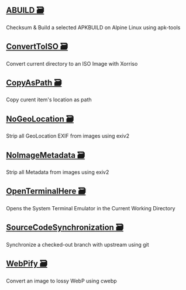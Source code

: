 ## [ABUILD 🗃](https://github.com/Saijin-Naib/Thunar-Custom-Actions/blob/trunk/.config/Thunar/ABUILD/uca.xml)
Checksum & Build a selected APKBUILD on Alpine Linux using apk-tools
## [ConvertToISO 🗃](https://github.com/Saijin-Naib/Thunar-Custom-Actions/blob/trunk/.config/Thunar/ConvertToISO/uca.xml)
Convert current directory to an ISO Image with Xorriso 
## [CopyAsPath 🗃](https://github.com/Saijin-Naib/Thunar-Custom-Actions/blob/trunk/.config/Thunar/CopyAsPath/uca.xml)
Copy curent item's location as path
## [NoGeoLocation 🗃](https://github.com/Saijin-Naib/Thunar-Custom-Actions/blob/trunk/.config/Thunar/NoGeoLocation/uca.xml)
Strip all GeoLocation EXIF from images using exiv2
## [NoImageMetadata 🗃](https://github.com/Saijin-Naib/Thunar-Custom-Actions/blob/trunk/.config/Thunar/NoImageMetaData/uca.xml)
Strip all Metadata from images using exiv2
## [OpenTerminalHere 🗃](https://github.com/Saijin-Naib/Thunar-Custom-Actions/blob/trunk/.config/Thunar/OpenTerminalHere/uca.xml)
Opens the System Terminal Emulator in the Current Working Directory
## [SourceCodeSynchronization 🗃](https://github.com/Saijin-Naib/Thunar-Custom-Actions/blob/trunk/.config/Thunar/SourceCodeSynchronization/uca.xml)
Synchronize a checked-out branch with upstream using git
## [WebPify 🗃](https://github.com/Saijin-Naib/Thunar-Custom-Actions/blob/trunk/.config/Thunar/WebPify/uca.xml)
Convert an image to lossy WebP using cwebp
